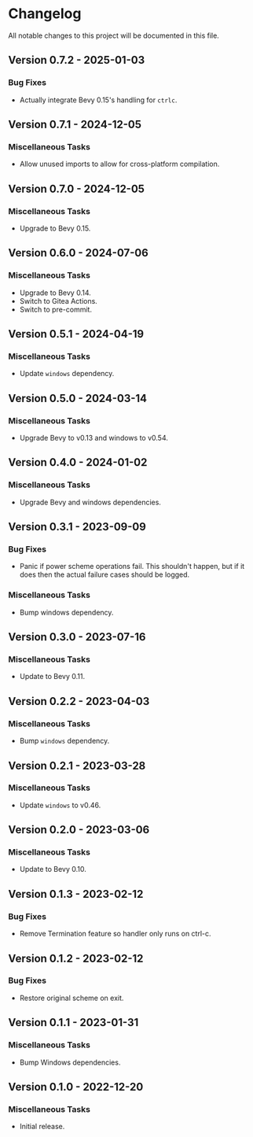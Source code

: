 # Changelog

All notable changes to this project will be documented in this file.

## Version 0.7.2 - 2025-01-03

### Bug Fixes

- Actually integrate Bevy 0.15's handling for `ctrlc`.

## Version 0.7.1 - 2024-12-05

### Miscellaneous Tasks

- Allow unused imports to allow for cross-platform compilation.

## Version 0.7.0 - 2024-12-05

### Miscellaneous Tasks

- Upgrade to Bevy 0.15.

## Version 0.6.0 - 2024-07-06

### Miscellaneous Tasks

- Upgrade to Bevy 0.14.
- Switch to Gitea Actions.
- Switch to pre-commit.

## Version 0.5.1 - 2024-04-19

### Miscellaneous Tasks

- Update `windows` dependency.

## Version 0.5.0 - 2024-03-14

### Miscellaneous Tasks

- Upgrade Bevy to v0.13 and windows to v0.54.

## Version 0.4.0 - 2024-01-02

### Miscellaneous Tasks

- Upgrade Bevy and windows dependencies.

## Version 0.3.1 - 2023-09-09

### Bug Fixes

- Panic if power scheme operations fail. This shouldn't happen, but if it does then the actual failure cases should be logged.

### Miscellaneous Tasks

- Bump windows dependency.

## Version 0.3.0 - 2023-07-16

### Miscellaneous Tasks

- Update to Bevy 0.11.

## Version 0.2.2 - 2023-04-03

### Miscellaneous Tasks

- Bump `windows` dependency.

## Version 0.2.1 - 2023-03-28

### Miscellaneous Tasks

- Update `windows` to v0.46.

## Version 0.2.0 - 2023-03-06

### Miscellaneous Tasks

- Update to Bevy 0.10.

## Version 0.1.3 - 2023-02-12

### Bug Fixes

- Remove Termination feature so handler only runs on ctrl-c.

## Version 0.1.2 - 2023-02-12

### Bug Fixes

- Restore original scheme on exit.

## Version 0.1.1 - 2023-01-31

### Miscellaneous Tasks

- Bump Windows dependencies.

## Version 0.1.0 - 2022-12-20

### Miscellaneous Tasks

- Initial release.

<!-- generated by git-cliff -->
